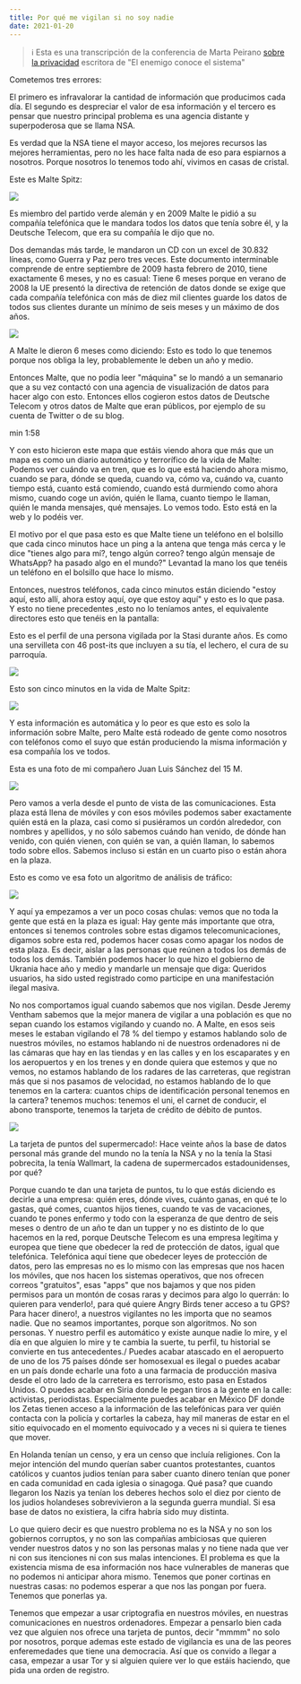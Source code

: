 ```yaml
---
title: Por qué me vigilan si no soy nadie
date: 2021-01-20
---
```



> ℹ️ Esta es una transcripción de la conferencia de Marta Peirano [sobre la privacidad](https://www.ted.com/talks/marta_peirano_the_surveillance_device_you_carry_around_all_day?language=es) escritora de "El enemigo conoce el sistema"

Cometemos tres errores:

El primero es infravalorar la cantidad de información que producimos cada día.
El segundo es despreciar el valor de esa información y el tercero es pensar que nuestro principal problema es una agencia distante y superpoderosa que se llama NSA.

Es verdad que la NSA tiene el mayor acceso, los mejores recursos las mejores herramientas, pero no les hace falta nada de eso para espiarnos a nosotros. Porque nosotros lo tenemos todo ahí, vivimos en casas de cristal.

Este es Malte Spitz:

![](/media/privacidad-mp/malte-spitz.png)

Es miembro del partido verde alemán y en 2009 Malte le pidió a su compañía telefónica que le mandara todos los datos que tenía sobre él, y la Deutsche Telecom, que era su compañía le dijo que no.

Dos demandas más tarde, le mandaron un CD con un excel de 30.832 líneas, como Guerra y Paz pero tres veces. Este documento interminable comprende de entre septiembre de 2009 hasta febrero de 2010, tiene exactamente 6 meses, y no es casual: Tiene 6 meses porque en verano de 2008 la UE presentó la directiva de retención de datos donde se exige que cada compañía telefónica con más de diez mil clientes guarde los datos de todos sus clientes durante un mínimo de seis meses y un máximo de dos años.

![](/media/privacidad-mp/malte-data.png)


A Malte le dieron 6 meses como diciendo: Esto es todo lo que tenemos porque nos obliga la ley, probablemente le deben un año y medio.

Entonces Malte, que no podía leer "máquina" se lo mandó a un semanario que a su vez contactó con una agencia de visualización de datos para hacer algo con esto. Entonces ellos cogieron estos datos de Deutsche Telecom y otros datos de Malte que eran públicos, por ejemplo de su cuenta de Twitter o de su blog.

min 1:58

Y con esto hicieron este mapa que estáis viendo ahora que más que un mapa es como un diario automático y terrorífico de la vida de Malte: Podemos ver cuándo va en tren, que es lo que está haciendo ahora mismo, cuando se para, dónde se queda, cuando va, cómo va, cuándo va, cuanto tiempo está, cuanto está comiendo, cuando está durmiendo como ahora mismo, cuando coge un avión, quién le llama, cuanto tiempo le llaman, quién le manda mensajes, qué mensajes. Lo vemos todo. Esto está en la web y lo podéis ver.

El motivo por el que pasa esto es que Malte tiene un teléfono en el bolsillo que cada cinco minutos hace un ping a la antena que tenga más cerca y le dice "tienes algo para mí?, tengo algún correo? tengo algún mensaje de WhatsApp? ha pasado algo en el mundo?" Levantad la mano los que tenéis un teléfono en el bolsillo que hace lo mismo.

Entonces, nuestros teléfonos, cada cinco minutos están diciendo "estoy aquí, esto allí, ahora estoy aquí, oye que estoy aquí" y esto es lo que pasa. Y esto no tiene precedentes ,esto no lo teníamos antes, el equivalente directores esto que tenéis en la pantalla:

Esto es el perfil de una persona vigilada por la Stasi durante años. Es como una servilleta con 46 post-its que incluyen a su tía, el lechero, el cura de su parroquía.

![](/media/privacidad-mp/stasi-perfil.png)


Esto son cinco minutos en la vida de Malte Spitz:

![](/media/privacidad-mp/malte-data-2.png)

Y esta información es automática y lo peor es que esto es solo la información sobre Malte, pero Malte está rodeado de gente como nosotros con teléfonos como el suyo que están produciendo la misma información y esa compañía los ve todos.


Esta es una foto de mi compañero Juan Luis Sánchez del 15 M.

![](/media/privacidad-mp/riot-15m.png)


Pero vamos a verla desde el punto de vista de las comunicaciones. Esta plaza está llena de móviles y con esos móviles podemos saber exactamente quién está en la plaza, casi como si pusiéramos un cordón alrededor, con nombres y apellidos, y no sólo sabemos cuándo han venido, de dónde han venido, con quién vienen, con quién se van, a quién llaman, lo sabemos todo sobre ellos. Sabemos incluso si están en un cuarto piso o están ahora en la plaza.

Esto es como ve esa foto un algoritmo de análisis de tráfico:

![](/media/privacidad-mp/riote-nodes.png)

Y aquí ya empezamos a ver un poco cosas chulas: vemos que no toda la gente que está en la plaza es igual: Hay gente más importante que otra, entonces si tenemos controles sobre estas digamos telecomunicaciones, digamos sobre esta red, podemos hacer cosas como apagar los nodos de esta plaza. Es decir, aislar a las personas que reúnen a todos los demás de todos los demás. También podemos hacer lo que hizo el gobierno de Ukrania hace año y medio y mandarle un mensaje que diga: Queridos usuarios, ha sido usted registrado como participe en una manifestación ilegal masiva.

No nos comportamos igual cuando sabemos que nos vigilan. Desde Jeremy Ventham sabemos que la mejor manera de vigilar a una población es que no sepan cuando los estamos vigilando y cuando no. A Malte, en esos seis meses le estaban vigilando el 78 % del tiempo y estamos hablando solo de nuestros móviles, no estamos hablando ni de nuestros ordenadores ni de las cámaras que hay en las tiendas y en las calles y en los escaparates y en los aeropuertos y en los trenes y en donde quiera que estemos y que no vemos, no estamos hablando de los radares de las carreteras, que registran más que si nos pasamos de velocidad, no estamos hablando de lo que tenemos en la cartera: cuantos chips de identificación personal tenemos en la cartera? tenemos muchos: tenemos el uni, el carnet de conducir, el abono transporte, tenemos la tarjeta de crédito de débito de puntos.

![](/media/privacidad-mp/2021-03-14.png)

La tarjeta de puntos del supermercado!: Hace veinte años la base de datos personal más grande del mundo no la tenía la NSA y no la tenía la Stasi pobrecita, la tenía Wallmart, la cadena de supermercados estadounidenses, por qué?

Porque cuando te dan una tarjeta de puntos, tu lo que estás diciendo es decirle a una empresa: quién eres, dónde vives, cuánto ganas, en qué te lo gastas, qué comes, cuantos hijos tienes, cuando te vas de vacaciones, cuando te pones enfermo y todo con la esperanza de que dentro de seis meses o dentro de un año te dan un tupper y no es distinto de lo que hacemos en la red, porque Deutsche Telecom es una empresa legítima y europea que tiene que obedecer la red de protección de datos, igual que telefónica. Telefónica aquí tiene que obedecer leyes de protección de datos, pero las empresas no es lo mismo con las empresas que nos hacen los móviles, que nos hacen los sistemas operativos, que nos ofrecen correos "gratuitos", esas "apps" que nos bajamos y que nos piden permisos para un montón de cosas raras y decimos para algo lo querrán: lo quieren para venderlo!, para qué quiere Angry Birds tener acceso a tu GPS? Para hacer dinero!, a nuestros vigilantes no les importa que no seamos nadie. Que no seamos importantes, porque son algoritmos. No son personas. Y nuestro perfil es automático y existe aunque nadie lo mire, y el día en que alguien lo mire y te cambia la suerte, tu perfil, tu historial se convierte en tus antecedentes./ Puedes acabar atascado en el aeropuerto de uno de los 75 países dónde ser homosexual es ilegal o puedes acabar en un país donde echarle una foto a una farmacia de producción masiva desde el otro lado de la  carretera es terrorismo, esto pasa en Estados Unidos. O puedes acabar en Siria donde le pegan tiros a la gente en la calle: activistas, periodistas. Especialmente puedes acabar en México DF donde los Zetas tienen acceso a la información de las telefónicas para ver quién contacta con la policía y cortarles la cabeza, hay mil maneras de estar en el sitio equivocado en el momento equivocado y a veces ni si quiera te tienes que mover.

En Holanda tenían un censo, y era un censo que incluía religiones. Con la mejor intención del mundo querían saber cuantos protestantes, cuantos católicos y cuantos judios tenían para saber cuanto dinero tenían que poner en cada comunidad en cada iglesia o sinagoga. Qué pasa? que cuando llegaron los Nazis ya tenían los deberes hechos solo el diez por ciento de los judios holandeses sobrevivieron a la segunda guerra mundial. Si esa base de datos no existiera, la cifra habría sido muy distinta.

Lo que quiero decir es que nuestro problema no es la NSA y no son los gobiernos corruptos, y no son las compañías ambiciosas que quieren vender nuestros datos y no son las personas  malas y no tiene nada que ver ni con sus itenciones ni con sus malas intenciones. El problema es que la existencia misma de esa información nos hace vulnerables de maneras que no podemos ni anticipar ahora mismo. Tenemos que poner cortinas en nuestras casas: no podemos esperar a que nos las pongan por fuera. Tenemos que ponerlas ya.

Tenemos que empezar a usar criptografia en nuestros móviles, en nuestras comunicaciones en nuestros ordenadores. Empezar a pensarlo bien cada vez que alguien nos ofrece una tarjeta de puntos, decir "mmmm" no solo por nosotros, porque ademas este estado de vigilancia es una de las peores enferemedades que tiene una democracia. Así que os convido a llegar a casa, empezar a usar Tor y si alguien quiere ver lo que estáis haciendo, que pida una orden de registro.
